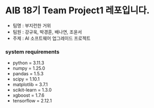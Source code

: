 # AIB 18기 Team Project1 레포입니다.
* 팀명 : 부지런한 거위
* 팀원 : 강규욱, 박경훈, 배나연, 조윤서
* 주제 : AI 소프트웨어 업그레이드 프로젝트

### system requirements
* python = 3.11.3
* numpy = 1.25.0
* pandas = 1.5.3
* scipy = 1.10.1
* matplotlib = 3.7.1
* scikit-learn = 1.3.0
* xgboost = 1.7.6
* tensorflow = 2.12.1
